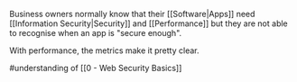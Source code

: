 Business owners normally know that their [[Software|Apps]] need [[Information Security|Security]] and [[Performance]] but they are not able to recognise when an app is "secure enough".

With performance, the metrics make it pretty clear.

#understanding of [[0 - Web Security Basics]]
